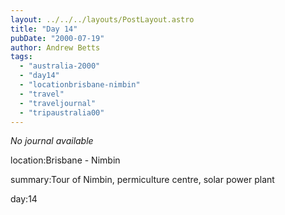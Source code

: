 ```yaml
---
layout: ../../../layouts/PostLayout.astro
title: "Day 14"
pubDate: "2000-07-19"
author: Andrew Betts
tags: 
  - "australia-2000"
  - "day14"
  - "locationbrisbane-nimbin"
  - "travel"
  - "traveljournal"
  - "tripaustralia00"
---
```


_No journal available_

location:Brisbane - Nimbin

summary:Tour of Nimbin, permiculture centre, solar power plant

day:14
